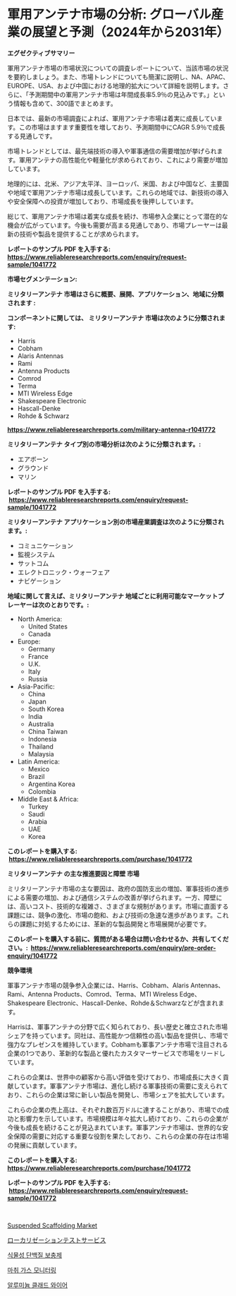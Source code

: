 <p><h1>軍用アンテナ市場の分析: グローバル産業の展望と予測（2024年から2031年）</h1></p><p><strong>エグゼクティブサマリー</strong></p>
<p><p>軍用アンテナ市場の市場状況についての調査レポートについて、当該市場の状況を要約しましょう。また、市場トレンドについても簡潔に説明し、NA、APAC、EUROPE、USA、および中国における地理的拡大について詳細を説明します。さらに、「予測期間中の軍用アンテナ市場は年間成長率5.9％の見込みです。」という情報も含めて、300語でまとめます。</p><p>日本では、最新の市場調査によれば、軍用アンテナ市場は着実に成長しています。この市場はますます重要性を増しており、予測期間中にCAGR 5.9％で成長する見通しです。</p><p>市場トレンドとしては、最先端技術の導入や軍事通信の需要増加が挙げられます。軍用アンテナの高性能化や軽量化が求められており、これにより需要が増加しています。</p><p>地理的には、北米、アジア太平洋、ヨーロッパ、米国、および中国など、主要国や地域で軍用アンテナ市場は成長しています。これらの地域では、新技術の導入や安全保障への投資が増加しており、市場成長を後押ししています。</p><p>総じて、軍用アンテナ市場は着実な成長を続け、市場参入企業にとって潜在的な機会が広がっています。今後も需要が高まる見通しであり、市場プレーヤーは最新の技術や製品を提供することが求められます。</p></p>
<p><strong>レポートのサンプル PDF を入手する: <a href="https://www.reliableresearchreports.com/enquiry/request-sample/1041772">https://www.reliableresearchreports.com/enquiry/request-sample/1041772</a></strong></p>
<p><strong>市場セグメンテーション:</strong></p>
<p><strong> ミリタリーアンテナ 市場はさらに概要、展開、アプリケーション、地域に分類されます :</strong></p>
<p><strong>コンポーネントに関しては、 ミリタリーアンテナ 市場は次のように分類されます: &nbsp;</strong></p>
<p><ul><li>Harris</li><li>Cobham</li><li>Alaris Antennas</li><li>Rami</li><li>Antenna Products</li><li>Comrod</li><li>Terma</li><li>MTI Wireless Edge</li><li>Shakespeare Electronic</li><li>Hascall-Denke</li><li>Rohde & Schwarz</li></ul></p>
<p><strong><a href="https://www.reliableresearchreports.com/military-antenna-r1041772">https://www.reliableresearchreports.com/military-antenna-r1041772</a></strong></p>
<p><strong> ミリタリーアンテナ タイプ別の市場分析は次のように分類されます。:</strong></p>
<p><ul><li>エアボーン</li><li>グラウンド</li><li>マリン</li></ul></p>
<p><strong>レポートのサンプル PDF を入手する: &nbsp;<a href="https://www.reliableresearchreports.com/enquiry/request-sample/1041772">https://www.reliableresearchreports.com/enquiry/request-sample/1041772</a></strong></p>
<p><strong> ミリタリーアンテナ アプリケーション別の市場産業調査は次のように分類されます。:</strong></p>
<p><ul><li>コミュニケーション</li><li>監視システム</li><li>サットコム</li><li>エレクトロニック・ウォーフェア</li><li>ナビゲーション</li></ul></p>
<p><strong>地域に関して言えば、ミリタリーアンテナ 地域ごとに利用可能なマーケットプレーヤーは次のとおりです。:</strong></p>
<p><ul>
    <li>
        North America:
        <ul>
            <li>United States</li>
            <li>Canada</li>
        </ul>
    </li>
    <li>
        Europe:
        <ul>
            <li>Germany</li>
            <li>France</li>
            <li>U.K.</li>
            <li>Italy</li>
            <li>Russia</li>
        </ul>
    </li>
    <li>
        Asia-Pacific:
        <ul>
            <li>China</li>
            <li>Japan</li>
            <li>South Korea</li>
            <li>India</li>
            <li>Australia</li>
            <li>China Taiwan</li>
            <li>Indonesia</li>
            <li>Thailand</li>
            <li>Malaysia</li>
        </ul>
    </li>
    <li>
        Latin America:
        <ul>
            <li>Mexico</li>
            <li>Brazil</li>
            <li>Argentina Korea</li>
            <li>Colombia</li>
        </ul>
    </li>
    <li>
        Middle East & Africa:
        <ul>
            <li>Turkey</li>
            <li>Saudi</li>
            <li>Arabia</li>
            <li>UAE</li>
            <li>Korea</li>
        </ul>
    </li>
    </ul></p>
<p><strong>このレポートを購入する: &nbsp;<a href="https://www.reliableresearchreports.com/purchase/1041772">https://www.reliableresearchreports.com/purchase/1041772</a></strong></p>
<p><strong>ミリタリーアンテナ の主な推進要因と障壁 市場</strong></p>
<p><p>ミリタリーアンテナ市場の主な要因は、政府の国防支出の増加、軍事技術の進歩による需要の増加、および通信システムの改善が挙げられます。一方、障壁には、高いコスト、技術的な複雑さ、さまざまな規制があります。市場に直面する課題には、競争の激化、市場の飽和、および技術の急速な進歩があります。これらの課題に対処するためには、革新的な製品開発と市場展開が必要です。</p></p>
<p><strong>このレポートを購入する前に、質問がある場合は問い合わせるか、共有してください。:&nbsp; <a href="https://www.reliableresearchreports.com/enquiry/pre-order-enquiry/1041772">https://www.reliableresearchreports.com/enquiry/pre-order-enquiry/1041772</a></strong></p>
<p><strong>競争環境</strong></p>
<p><p>軍事アンテナ市場の競争参入企業には、Harris、Cobham、Alaris Antennas、Rami、Antenna Products、Comrod、Terma、MTI Wireless Edge、Shakespeare Electronic、Hascall-Denke、Rohde＆Schwarzなどが含まれます。 </p><p>Harrisは、軍事アンテナの分野で広く知られており、長い歴史と確立された市場シェアを持っています。同社は、高性能かつ信頼性の高い製品を提供し、市場で強力なプレゼンスを維持しています。Cobhamも軍事アンテナ市場で注目される企業の1つであり、革新的な製品と優れたカスタマーサービスで市場をリードしています。 </p><p>これらの企業は、世界中の顧客から高い評価を受けており、市場成長に大きく貢献しています。軍事アンテナ市場は、進化し続ける軍事技術の需要に支えられており、これらの企業は常に新しい製品を開発し、市場シェアを拡大しています。 </p><p>これらの企業の売上高は、それぞれ数百万ドルに達することがあり、市場での成功と影響力を示しています。市場規模は年々拡大し続けており、これらの企業が今後も成長を続けることが見込まれています。軍事アンテナ市場は、世界的な安全保障の需要に対応する重要な役割を果たしており、これらの企業の存在は市場の発展に貢献しています。</p></p>
<p><strong>このレポートを購入する: &nbsp; <a href="https://www.reliableresearchreports.com/purchase/1041772">https://www.reliableresearchreports.com/purchase/1041772</a></strong></p>
<p><strong>レポートのサンプル PDF を入手する: &nbsp;<a href="https://www.reliableresearchreports.com/enquiry/request-sample/1041772">https://www.reliableresearchreports.com/enquiry/request-sample/1041772</a></strong><strong></strong></p>
<p>&nbsp;</p>
<p><p><a href="https://github.com/jodemen/Market-Research-Report-List-2/blob/main/suspended-scaffolding-market.md">Suspended Scaffolding Market</a></p><p><a href="https://medium.com/@marcosoenrt565736/%E3%83%AD%E3%83%BC%E3%82%AB%E3%83%A9%E3%82%A4%E3%82%BC%E3%83%BC%E3%82%B7%E3%83%A7%E3%83%B3%E3%83%86%E3%82%B9%E3%83%88%E3%82%B5%E3%83%BC%E3%83%93%E3%82%B9%E5%B8%82%E5%A0%B4-2031%E5%B9%B4%E3%81%BE%E3%81%A7%E3%81%AE%E3%83%88%E3%83%AC%E3%83%B3%E3%83%89-%E4%BA%88%E6%B8%AC-%E7%AB%B6%E4%BA%89%E5%88%86%E6%9E%90-5b746c54aef0">ローカリゼーションテストサービス</a></p><p><a href="https://github.com/wallacBahrtyinger567686/Market-Research-Report-List-1/blob/main/379544926454.md">식물성 단백질 보충제</a></p><p><a href="https://medium.com/@mayekuhic00/%EC%A0%9C%EC%99%91%EA%B0%9C-%EC%A0%84-%EC%8B%9C%EC%9E%A5-%EA%B7%9C%EB%AA%A8-cagr-%ED%8A%B8%EB%A0%8C%EB%93%9C-2024-2030-2e27e6cd2bf2">마취 가스 모니터링</a></p><p><a href="https://medium.com/@adonispellea2022/%EC%95%8C%EB%A3%A8%EB%AF%B8%EB%8A%84-%EC%BD%94%ED%8C%85-%EC%99%80%EC%9D%B4%EC%96%B4-%EC%8B%9C%EC%9E%A5%EC%9D%80-%EC%8B%9C%EC%9E%A5-%EC%A0%90%EC%9C%A0%EC%9C%A8-%EC%8B%9C%EC%9E%A5-%EB%8F%99%ED%96%A5-%EB%B0%8F-%EC%8B%9C%EC%9E%A5-%EC%84%B1%EC%9E%A5%EC%97%90-%EB%8C%80%ED%95%9C-%EC%A0%95%EB%B3%B4%EB%A5%BC-%EC%A0%9C%EA%B3%B5%ED%95%A9%EB%8B%88%EB%8B%A4-4e583aebccee">알루미늄 클래드 와이어</a></p></p>